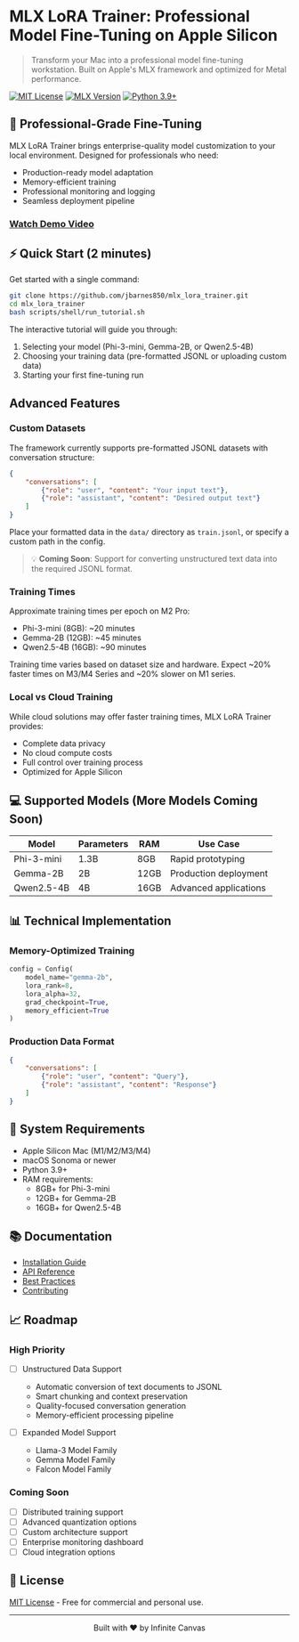 # MLX LoRA Trainer: Professional Model Fine-Tuning on Apple Silicon

> Transform your Mac into a professional model fine-tuning workstation. Built on Apple's MLX framework and optimized for Metal performance.

[![MIT License](https://img.shields.io/badge/license-MIT-blue.svg)](LICENSE)
[![MLX Version](https://img.shields.io/badge/MLX-0.18.1-green.svg)](https://github.com/ml-explore/mlx)
[![Python 3.9+](https://img.shields.io/badge/python-3.9+-blue.svg)](https://www.python.org/downloads/)

## 🎯 Professional-Grade Fine-Tuning

MLX LoRA Trainer brings enterprise-quality model customization to your local environment. Designed for professionals who need:
- Production-ready model adaptation
- Memory-efficient training
- Professional monitoring and logging
- Seamless deployment pipeline

### [Watch Demo Video](demo/tutorial.mp4)

## ⚡️ Quick Start (2 minutes)

Get started with a single command:
```bash
git clone https://github.com/jbarnes850/mlx_lora_trainer.git
cd mlx_lora_trainer
bash scripts/shell/run_tutorial.sh
```

The interactive tutorial will guide you through:
1. Selecting your model (Phi-3-mini, Gemma-2B, or Qwen2.5-4B)
2. Choosing your training data (pre-formatted JSONL or uploading custom data)
3. Starting your first fine-tuning run

## Advanced Features

### Custom Datasets
The framework currently supports pre-formatted JSONL datasets with conversation structure:
```json
{
    "conversations": [
        {"role": "user", "content": "Your input text"},
        {"role": "assistant", "content": "Desired output text"}
    ]
}
```
Place your formatted data in the `data/` directory as `train.jsonl`, or specify a custom path in the config.

> 💡 **Coming Soon**: Support for converting unstructured text data into the required JSONL format.

### Training Times
Approximate training times per epoch on M2 Pro:
- Phi-3-mini (8GB): ~20 minutes
- Gemma-2B (12GB): ~45 minutes
- Qwen2.5-4B (16GB): ~90 minutes

Training time varies based on dataset size and hardware. Expect ~20% faster times on M3/M4 Series and ~20% slower on M1 series.

### Local vs Cloud Training
While cloud solutions may offer faster training times, MLX LoRA Trainer provides:
- Complete data privacy
- No cloud compute costs
- Full control over training process
- Optimized for Apple Silicon

## 💻 Supported Models (More Models Coming Soon)

| Model | Parameters | RAM | Use Case |
|-------|------------|-----|----------|
| Phi-3-mini | 1.3B | 8GB | Rapid prototyping |
| Gemma-2B | 2B | 12GB | Production deployment |
| Qwen2.5-4B | 4B | 16GB | Advanced applications |

## 📊 Technical Implementation

### Memory-Optimized Training
```python
config = Config(
    model_name="gemma-2b",
    lora_rank=8,
    lora_alpha=32,
    grad_checkpoint=True,
    memory_efficient=True
)
```

### Production Data Format
```json
{
    "conversations": [
        {"role": "user", "content": "Query"},
        {"role": "assistant", "content": "Response"}
    ]
}
```

## 🔧 System Requirements

- Apple Silicon Mac (M1/M2/M3/M4)
- macOS Sonoma or newer
- Python 3.9+
- RAM requirements:
  * 8GB+ for Phi-3-mini
  * 12GB+ for Gemma-2B
  * 16GB+ for Qwen2.5-4B

## 📚 Documentation

- [Installation Guide](docs/installation.md)
- [API Reference](docs/api.md)
- [Best Practices](docs/best_practices.md)
- [Contributing](docs/contributing.md)


## 📈 Roadmap

### High Priority
- [ ] Unstructured Data Support
  * Automatic conversion of text documents to JSONL
  * Smart chunking and context preservation
  * Quality-focused conversation generation
  * Memory-efficient processing pipeline

- [ ] Expanded Model Support
  * Llama-3 Model Family
  * Gemma Model Family
  * Falcon Model Family
  

### Coming Soon
- [ ] Distributed training support
- [ ] Advanced quantization options
- [ ] Custom architecture support
- [ ] Enterprise monitoring dashboard
- [ ] Cloud integration options

## 📄 License

[MIT License](LICENSE) - Free for commercial and personal use.

---

<div align="center">
Built with ❤️ by Infinite Canvas
</div>
